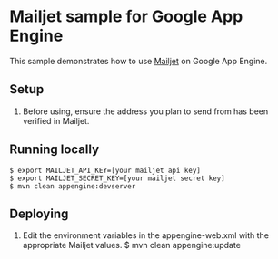 # Mailjet sample for Google App Engine
This sample demonstrates how to use [Mailjet](https://www.mailjet.com/) on Google App Engine.

## Setup
1. Before using, ensure the address you plan to send from has been verified in Mailjet.

## Running locally
    $ export MAILJET_API_KEY=[your mailjet api key]
    $ export MAILJET_SECRET_KEY=[your mailjet secret key]
    $ mvn clean appengine:devserver

## Deploying
1. Edit the environment variables in the appengine-web.xml with the appropriate Mailjet values.
    $ mvn clean appengine:update
